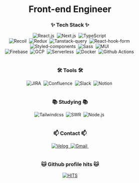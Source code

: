 <h1 align="center">Front-end Engineer</h1>

<h3 align="center">✨ Tech Stack ✨</h3>

<div align="center">
    <img alt="React.js" src="https://img.shields.io/badge/React.js-45b8d8?style=flat-square&logo=react&logoColor=white" />&nbsp;
    <img alt="Next.js" src="https://img.shields.io/badge/Next.js-black?style=flat-square&logo=Next.js&logoColor=white" />&nbsp;
    <img alt="TypeScript" src="https://img.shields.io/badge/TypeScript-007ACC?style=flat-square&logo=typescript&logoColor=white" />&nbsp;
</div>

<div align="center">
    <img alt="Recoil" src="https://img.shields.io/badge/Recoil-3578E5?style=flat-square&logo=Recoil&logoColor=white" />&nbsp;
    <img alt="Redux" src="https://img.shields.io/badge/Redux-764ABC?style=flat-square&logo=Redux&logoColor=white" />&nbsp;
    <img alt="Tanstack-query" src="https://img.shields.io/badge/Tanstack--query-FF4154?style=flat-square&logo=React Query&logoColor=white" />&nbsp;
    <img alt="React-hook-form" src="https://img.shields.io/badge/React--hook--form-EC5990?style=flat-square&logo=React hook form&logoColor=white" />&nbsp;
</div>

<div align="center">
    <img alt="Styled-components" src="https://img.shields.io/badge/Styled--components-DB7093?style=flat-square&logo=styled-components&logoColor=white" />&nbsp;
    <img alt="Sass" src="https://img.shields.io/badge/Sass-CC6699?style=flat-square&logo=Sass&logoColor=white" />&nbsp;
    <img alt="MUI" src="https://img.shields.io/badge/MUI-007FFF?style=flat-square&logo=MUI&logoColor=white" />&nbsp;
</div>

<div align="center">
    <img alt="Firebase" src="https://img.shields.io/badge/Firebase-DD2C00?style=flat-square&logo=Firebase&logoColor=white" />&nbsp;
    <img alt="GCP" src="https://img.shields.io/badge/GCP-4285F4?style=flat-square&logo=Google Cloud&logoColor=white" />&nbsp;
    <img alt="Serverless" src="https://img.shields.io/badge/Serverless-FD5750?style=flat-square&logo=Serverless&logoColor=white" />&nbsp;
    <img alt="Docker" src="https://img.shields.io/badge/Docker-2496ED?style=flat-square&logo=Docker&logoColor=white" />&nbsp;
    <img alt="Github Actions" src="https://img.shields.io/badge/Github Actions-000000?style=flat-square&logo=Github Actions&logoColor=white" />&nbsp;
</div>

<br/>

<h3 align="center">🛠 Tools 🛠</h3>

<div align="center">
    <img alt="JIRA" src="https://img.shields.io/badge/JIRA-0052CC?style=flat-square&logo=JIRA&logoColor=white" />&nbsp;
    <img alt="Confluence" src="https://img.shields.io/badge/Confluence-172B4D?style=flat-square&logo=Confluence&logoColor=white" />&nbsp;
    <img alt="Slack" src="https://img.shields.io/badge/Slack-4A154B?style=flat-square&logo=Slack&logoColor=white" />&nbsp;
    <img alt="Notion" src="https://img.shields.io/badge/Notion-000000?style=flat-square&logo=Notion&logoColor=white" />&nbsp;
</div>

<br/>

<h3 align="center">📚 Studying 📚</h3>

<div align="center">
    <img alt="Tailwindcss" src="https://img.shields.io/badge/Tailwindcss-06B6D4?style=flat-square&logo=Tailwindcss&logoColor=white" />&nbsp;
    <img alt="SWR" src="https://img.shields.io/badge/SWR-000000?style=flat-square&logo=SWR&logoColor=white" />&nbsp;
    <img alt="Node.js" src="https://img.shields.io/badge/Node.js-5FA04E?style=flat-square&logo=Node.js&logoColor=white" />&nbsp; 
</div>

<br/>

<h3 align="center">📫 Contact 📫</h3>

<div align="center">
    <a href="https://velog.io/@olzlel2000">
        <img alt="Velog" src="https://img.shields.io/badge/Velog-1EBC8F?style=flat-square&logo=velog&logoColor=white" />&nbsp;
    </a>
    <a href="mailto:olzlel2000@gmail.com">
        <img alt="Gmail" src="https://img.shields.io/badge/olzlel2000@gmail.com-D14836?style=flat-square&logo=gmail&logoColor=white"/>&nbsp;
    </a>
</div>

<br/>

<h3 align="center">🐱 Github profile hits 🐱</h3>
<div align="center">
    <a href="https://hits.seeyoufarm.com"><img alt="HITS" src="https://hits.seeyoufarm.com/api/count/incr/badge.svg?url=https%3A%2F%2Fgithub.com%2FRumbleBi&count_bg=%23FFD400&title_bg=%23555555&icon=&icon_color=%23E7E7E7&title=HITS&edge_flat=false"/></a>
</div>
